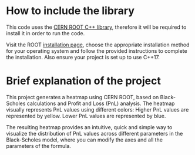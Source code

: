 # How to include the library

This code uses the [CERN ROOT C++ library](https://root.cern/), therefore it will be required to install it in order to run the code.

Visit the ROOT [installation page](https://root.cern/install/), choose the appropriate installation method for your operating system and follow the provided instructions to complete the installation.
Also ensure your project is set up to use C++17.

# Brief explanation of the project

This project generates a heatmap using CERN ROOT, based on Black-Scholes calculations and Profit and Loss (PnL) analysis. The heatmap visually represents PnL values using different colors:
  Higher PnL values are represented by yellow.
  Lower PnL values are represented by blue.

The resulting heatmap provides an intuitive, quick and simple way to visualize the distribution of PnL values across different parameters in the Black-Scholes model, where you 
can modify the axes and all the parameters of the formula.
